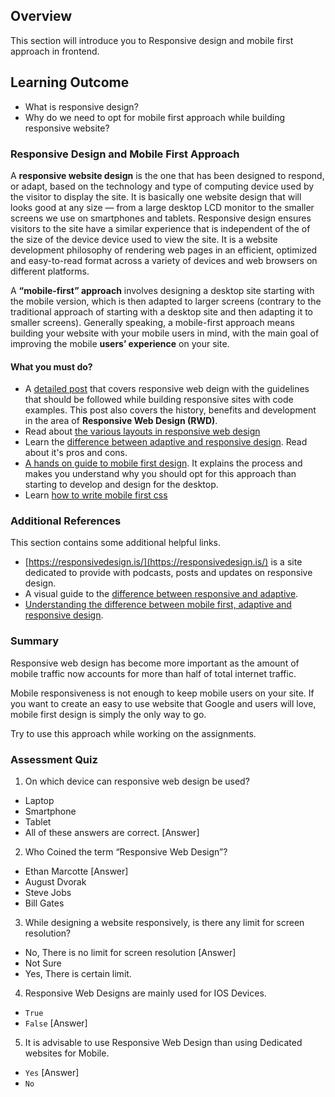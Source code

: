 ## Overview

This section will introduce you to Responsive design and mobile first approach in frontend.

## Learning Outcome

- What is responsive design?
- Why do we need to opt for mobile first approach while building responsive website?

### Responsive Design and Mobile First Approach

A **responsive website design** is the one that has been designed to respond, or adapt, based on the technology and type of computing device used by the visitor to display the site. It is basically one website design that will looks good at any size — from a large desktop LCD monitor to the smaller screens we use on smartphones and tablets. Responsive design ensures visitors to the site have a similar experience that is independent of the of the size of the device device used to view the site. It is a website development philosophy of rendering web pages in an efficient, optimized and easy-to-read format across a variety of devices and web browsers on different platforms.

A **“mobile-first” approach** involves designing a desktop site starting with the mobile version, which is then adapted to larger screens (contrary to the traditional approach of starting with a desktop site and then adapting it to smaller screens). Generally speaking, a mobile-first approach means building your website with your mobile users in mind, with the main goal of improving the mobile **users’ experience** on your site.

#### What you must do?

- A [detailed post](https://www.smashingmagazine.com/2011/01/guidelines-for-responsive-web-design/) that covers responsive web deign with the guidelines that should be followed while building responsive sites with code examples. This post also covers the history, benefits and development in the area of **Responsive Web Design (RWD)**.
- Read about [the various layouts in responsive web design](https://www.sitepoint.com/responsive-web-design-fluid-layouts/)
- Learn the [difference between adaptive and responsive design](https://www.interaction-design.org/literature/article/adaptive-vs-responsive-design). Read about it's pros and cons.
- [A hands on guide to mobile first design](https://www.uxpin.com/studio/blog/a-hands-on-guide-to-mobile-first-design/). It explains the process and makes you understand why you should opt for this approach than starting to develop and design for the desktop.
- Learn [how to write mobile first css](https://zellwk.com/blog/how-to-write-mobile-first-css/)

### Additional References

This section contains some additional helpful links.

- [https://responsivedesign.is/](https://responsivedesign.is/) is a site dedicated to provide with podcasts, posts and updates on responsive design.
- A visual guide to the [difference between responsive and adaptive](https://www.mockplus.com/blog/post/difference-between-responsive-and-adaptive).
- [Understanding the difference between mobile first, adaptive and responsive design](http://fredericgonzalo.com/en/2017/03/01/understanding-the-difference-between-mobile-first-adaptive-and-responsive-design/).

### Summary

Responsive web design has become more important as the amount of mobile traffic now accounts for more than half of total internet traffic.

Mobile responsiveness is not enough to keep mobile users on your site. If you want to create an easy to use website that Google and users will love, mobile first design is simply the only way to go.

Try to use this approach while working on the assignments.

### Assessment Quiz

1. On which device can responsive web design be used?

- Laptop
- Smartphone
- Tablet
- All of these answers are correct. [Answer]

2. Who Coined the term “Responsive Web Design”?

- Ethan Marcotte [Answer]
- August Dvorak
- Steve Jobs
- Bill Gates

3. While designing a website responsively, is there any limit for screen resolution?

- No, There is no limit for screen resolution [Answer]
- Not Sure
- Yes, There is certain limit.

4. Responsive Web Designs are mainly used for IOS Devices.

- `True`
- `False` [Answer]

5. It is advisable to use Responsive Web Design than using Dedicated websites for Mobile.

- `Yes` [Answer]
- `No`
